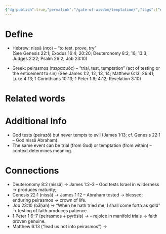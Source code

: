 ```yaml
---
{"dg-publish":true,"permalink":"/gate-of-wisdom/temptation/","tags":["#GateWisdom","T"]}
---
```


# Define
- Hebrew: nissâ (נִסָּה) – “to test, prove, try”  
    (See Genesis 22:1; Exodus 16:4; 20:20; Deuteronomy 8:2, 16; 13:3; Judges 2:22; Psalm 26:2; Job 23:10)

- Greek: peirasmos (πειρασμός) – “trial, test, temptation” (act of testing or the enticement to sin)  (See James 1:2, 12, 13, 14; Matthew 6:13; 26:41; Luke 4:13; 1 Corinthians 10:13; 1 Peter 1:6; 4:12; Revelation 3:10)


# Related words


# Additional Info
- God tests (peirazō) but never tempts to evil (James 1:13; cf. Genesis 22:1 – God nissâ Abraham).
- The same event can be trial (from God) or temptation (from within) – context determines meaning.

# Connections
- Deuteronomy 8:2 (nissâ) → James 1:2–3 – God tests Israel in wilderness → produces maturity; 
- Genesis 22:1 (nissâ) → James 1:12 – Abraham tested → blessed; enduring peirasmos → crown of life.
- Job 23:10 (bāḥan) →  “When he hath tried me, I shall come forth as gold” → testing of faith produces patience.
- 1 Peter 1:6–7 (peirasmos + pyrōsis) →  – rejoice in manifold trials → faith proven genuine.
- Matthew 6:13 (“lead us not into peirasmos”) → 

